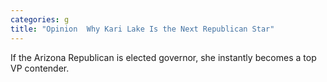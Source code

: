 ```yaml
---
categories: g
title: "Opinion  Why Kari Lake Is the Next Republican Star"
---
```

If the Arizona Republican is elected governor, she instantly becomes a top VP contender.